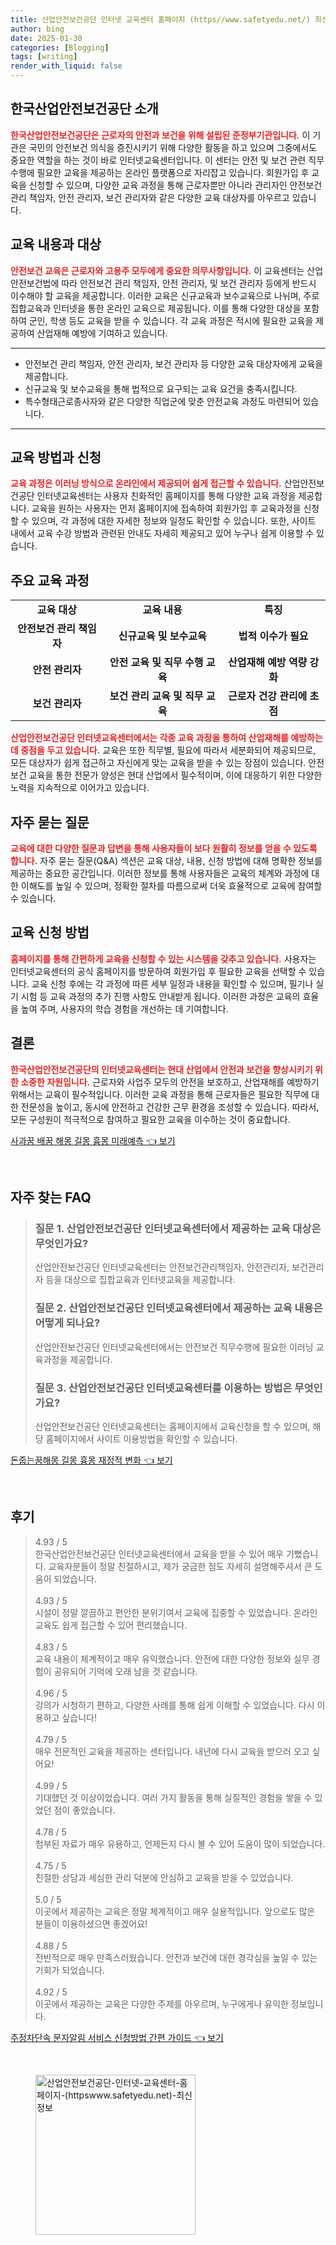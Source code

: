 ```yaml
---
title: 산업안전보건공단 인터넷 교육센터 홈페이지 (https//www.safetyedu.net/) 최신정보
author: bing
date: 2025-01-30
categories: [Blogging]
tags: [writing]
render_with_liquid: false
---
```



<h2 id='한국산업안전보건공단_소개'>한국산업안전보건공단 소개</h2>

<p><b><span style="color: #ee2323;">한국산업안전보건공단은 근로자의 안전과 보건을 위해 설립된 준정부기관입니다.</span></b> 이 기관은 국민의 안전보건 의식을 증진시키기 위해 다양한 활동을 하고 있으며 그중에서도 중요한 역할을 하는 것이 바로 인터넷교육센터입니다. 이 센터는 안전 및 보건 관련 직무 수행에 필요한 교육을 제공하는 온라인 플랫폼으로 자리잡고 있습니다. 회원가입 후 교육을 신청할 수 있으며, 다양한 교육 과정을 통해 근로자뿐만 아니라 관리자인 안전보건 관리 책임자, 안전 관리자, 보건 관리자와 같은 다양한 교육 대상자를 아우르고 있습니다.</p>

<h2 id='교육_내용과_대상'>교육 내용과 대상</h2>

<p><b><span style="color: #ee2323;">안전보건 교육은 근로자와 고용주 모두에게 중요한 의무사항입니다.</span></b> 이 교육센터는 산업안전보건법에 따라 안전보건 관리 책임자, 안전 관리자, 및 보건 관리자 등에게 반드시 이수해야 할 교육을 제공합니다. 이러한 교육은 신규교육과 보수교육으로 나뉘며, 주로 집합교육과 인터넷을 통한 온라인 교육으로 제공됩니다. 이를 통해 다양한 대상을 포함하여 군인, 학생 등도 교육을 받을 수 있습니다. 각 교육 과정은 적시에 필요한 교육을 제공하여 산업재해 예방에 기여하고 있습니다.</p>

<hr />

<ul>
    <li>안전보건 관리 책임자, 안전 관리자, 보건 관리자 등 다양한 교육 대상자에게 교육을 제공합니다.</li>
    <li>신규교육 및 보수교육을 통해 법적으로 요구되는 교육 요건을 충족시킵니다.</li>
    <li>특수형태근로종사자와 같은 다양한 직업군에 맞춘 안전교육 과정도 마련되어 있습니다.</li>
</ul>

<hr />

<h2 id='교육_방법과_신청'>교육 방법과 신청</h2>

<p><b><span style="color: #ee2323;">교육 과정은 이러닝 방식으로 온라인에서 제공되어 쉽게 접근할 수 있습니다.</span></b> 산업안전보건공단 인터넷교육센터는 사용자 친화적인 홈페이지를 통해 다양한 교육 과정을 제공합니다. 교육을 원하는 사용자는 먼저 홈페이지에 접속하여 회원가입 후 교육과정을 신청할 수 있으며, 각 과정에 대한 자세한 정보와 일정도 확인할 수 있습니다. 또한, 사이트 내에서 교육 수강 방법과 관련된 안내도 자세히 제공되고 있어 누구나 쉽게 이용할 수 있습니다.</p>

<h2 id='주요_교육_과정'>주요 교육 과정</h2>

<table>
    <tr>
        <td style="text-align: center; height: 17px;"><b>교육 대상</b></td>
        <td style="text-align: center; height: 17px;"><b>교육 내용</b></td>
        <td style="text-align: center; height: 17px;"><b>특징</b></td>
    </tr>
    <tr>
        <td style="text-align: center; height: 17px;"><b>안전보건 관리 책임자</b></td>
        <td style="text-align: center; height: 17px;"><b>신규교육 및 보수교육</b></td>
        <td style="text-align: center; height: 17px;"><b>법적 이수가 필요</b></td>
    </tr>
    <tr>
        <td style="text-align: center; height: 17px;"><b>안전 관리자</b></td>
        <td style="text-align: center; height: 17px;"><b>안전 교육 및 직무 수행 교육</b></td>
        <td style="text-align: center; height: 17px;"><b>산업재해 예방 역량 강화</b></td>
    </tr>
    <tr>
        <td style="text-align: center; height: 17px;"><b>보건 관리자</b></td>
        <td style="text-align: center; height: 17px;"><b>보건 관리 교육 및 직무 교육</b></td>
        <td style="text-align: center; height: 17px;"><b>근로자 건강 관리에 초점</b></td>
    </tr>
</table>

<p><b><span style="color: #ee2323;">산업안전보건공단 인터넷교육센터에서는 각종 교육 과정을 통하여 산업재해를 예방하는 데 중점을 두고 있습니다.</span></b> 교육은 또한 직무별, 필요에 따라서 세분화되어 제공되므로, 모든 대상자가 쉽게 접근하고 자신에게 맞는 교육을 받을 수 있는 장점이 있습니다. 안전보건 교육을 통한 전문가 양성은 현대 산업에서 필수적이며, 이에 대응하기 위한 다양한 노력을 지속적으로 이어가고 있습니다.</p>

<h2 id='자주_묻는_질문'>자주 묻는 질문</h2>

<p><b><span style="color: #ee2323;">교육에 대한 다양한 질문과 답변을 통해 사용자들이 보다 원활히 정보를 얻을 수 있도록 합니다.</span></b> 자주 묻는 질문(Q&A) 섹션은 교육 대상, 내용, 신청 방법에 대해 명확한 정보를 제공하는 중요한 공간입니다. 이러한 정보를 통해 사용자들은 교육의 체계와 과정에 대한 이해도를 높일 수 있으며, 정확한 절차를 따름으로써 더욱 효율적으로 교육에 참여할 수 있습니다.</p>

<h2 id='교육_신청_방법'>교육 신청 방법</h2>

<p><b><span style="color: #ee2323;">홈페이지를 통해 간편하게 교육을 신청할 수 있는 시스템을 갖추고 있습니다.</span></b> 사용자는 인터넷교육센터의 공식 홈페이지를 방문하여 회원가입 후 필요한 교육을 선택할 수 있습니다. 교육 신청 후에는 각 과정에 따른 세부 일정과 내용을 확인할 수 있으며, 필기나 실기 시험 등 교육 과정의 추가 진행 사항도 안내받게 됩니다. 이러한 과정은 교육의 효율을 높여 주며, 사용자의 학습 경험을 개선하는 데 기여합니다.</p>

<h2 id='결론'>결론</h2>

<p><b><span style="color: #ee2323;">한국산업안전보건공단의 인터넷교육센터는 현대 산업에서 안전과 보건을 향상시키기 위한 소중한 자원입니다.</span></b> 근로자와 사업주 모두의 안전을 보호하고, 산업재해를 예방하기 위해서는 교육이 필수적입니다. 이러한 교육 과정을 통해 근로자들은 필요한 직무에 대한 전문성을 높이고, 동시에 안전하고 건강한 근무 환경을 조성할 수 있습니다. 따라서, 모든 구성원이 적극적으로 참여하고 필요한 교육을 이수하는 것이 중요합니다.</p>


<p><a class="click-button" title="사과꿈 배꿈 해몽 길몽 흉몽 미래예측" href="https://24nara.github.io/posts/%EC%82%AC%EA%B3%BC%EA%BF%88-%EB%B0%B0%EA%BF%88-%ED%95%B4%EB%AA%BD-%EA%B8%B8%EB%AA%BD-%ED%9D%89%EB%AA%BD-%EB%AF%B8%EB%9E%98%EC%98%88%EC%B8%A1/" rel="dofollow">사과꿈 배꿈 해몽 길몽 흉몽 미래예측 👈 보기</a></p><br>
<h2 id='자주_찾는_FAQ'>자주 찾는 FAQ</h2>
<div itemscope="" itemtype="https://schema.org/FAQPage"> 
<blockquote> 
<div itemscope="" itemprop="mainEntity" itemtype="https://schema.org/Question"> 
<h3 itemprop="name">질문 1. 산업안전보건공단 인터넷교육센터에서 제공하는 교육 대상은 무엇인가요?</h3> 
<div itemscope="" itemprop="acceptedAnswer" itemtype="https://schema.org/Answer"> 
<span itemprop="text"> 
<p>산업안전보건공단 인터넷교육센터는 안전보건관리책임자, 안전관리자, 보건관리자 등을 대상으로 집합교육과 인터넷교육을 제공합니다.</p> 
</span> 
</div> 
</div> 
<div itemscope="" itemprop="mainEntity" itemtype="https://schema.org/Question"> 
<h3 itemprop="name">질문 2. 산업안전보건공단 인터넷교육센터에서 제공하는 교육 내용은 어떻게 되나요?</h3> 
<div itemscope="" itemprop="acceptedAnswer" itemtype="https://schema.org/Answer"> 
<span itemprop="text"> 
<p>산업안전보건공단 인터넷교육센터에서는 안전보건 직무수행에 필요한 이러닝 교육과정을 제공합니다.</p> 
</span> 
</div> 
</div> 
<div itemscope="" itemprop="mainEntity" itemtype="https://schema.org/Question"> 
<h3 itemprop="name">질문 3. 산업안전보건공단 인터넷교육센터를 이용하는 방법은 무엇인가요?</h3> 
<div itemscope="" itemprop="acceptedAnswer" itemtype="https://schema.org/Answer"> 
<span itemprop="text"> 
<p>산업안전보건공단 인터넷교육센터는 홈페이지에서 교육신청을 할 수 있으며, 해당 홈페이지에서 사이트 이용방법을 확인할 수 있습니다.</p> 
</span> 
</div> 
</div> 
</blockquote> 
</div>
<p><a class="click-button" title="돈줍는꿈해몽 길몽 흉몽 재정적 변화" href="https://24nara.github.io/posts/%EB%8F%88%EC%A4%8D%EB%8A%94%EA%BF%88%ED%95%B4%EB%AA%BD-%EA%B8%B8%EB%AA%BD-%ED%9D%89%EB%AA%BD-%EC%9E%AC%EC%A0%95%EC%A0%81-%EB%B3%80%ED%99%94/" rel="dofollow">돈줍는꿈해몽 길몽 흉몽 재정적 변화 👈 보기</a></p><br>
<h2 id='후기'>후기</h2>
<div itemscope itemtype="https://schema.org/Product">
  <blockquote>
  <div itemprop="review" itemscope itemtype="https://schema.org/Review">
      <div itemprop="reviewRating" itemscope itemtype="https://schema.org/Rating"> <span itemprop="ratingValue">4.93</span> / <span itemprop="bestRating">5</span> </div>
      <span itemprop="reviewBody">한국산업안전보건공단 인터넷교육센터에서 교육을 받을 수 있어 매우 기뻤습니다. 교육자분들이 정말 친절하시고, 제가 궁금한 점도 자세히 설명해주셔서 큰 도움이 되었습니다.</span>
  </div>
  <br>
  <div itemprop="review" itemscope itemtype="https://schema.org/Review">
      <div itemprop="reviewRating" itemscope itemtype="https://schema.org/Rating"> <span itemprop="ratingValue">4.93</span> / <span itemprop="bestRating">5</span> </div>
      <span itemprop="reviewBody">시설이 정말 깔끔하고 편안한 분위기여서 교육에 집중할 수 있었습니다. 온라인 교육도 쉽게 접근할 수 있어 편리했습니다.</span>
  </div>
  <br>
  <div itemprop="review" itemscope itemtype="https://schema.org/Review">
      <div itemprop="reviewRating" itemscope itemtype="https://schema.org/Rating"> <span itemprop="ratingValue">4.83</span> / <span itemprop="bestRating">5</span> </div>
      <span itemprop="reviewBody">교육 내용이 체계적이고 매우 유익했습니다. 안전에 대한 다양한 정보와 실무 경험이 공유되어 기억에 오래 남을 것 같습니다.</span>
  </div>
  <br>
  <div itemprop="review" itemscope itemtype="https://schema.org/Review">
      <div itemprop="reviewRating" itemscope itemtype="https://schema.org/Rating"> <span itemprop="ratingValue">4.96</span> / <span itemprop="bestRating">5</span> </div>
      <span itemprop="reviewBody">강의가 시청하기 편하고, 다양한 사례를 통해 쉽게 이해할 수 있었습니다. 다시 이용하고 싶습니다!</span>
  </div>
  <br>
  <div itemprop="review" itemscope itemtype="https://schema.org/Review">
      <div itemprop="reviewRating" itemscope itemtype="https://schema.org/Rating"> <span itemprop="ratingValue">4.79</span> / <span itemprop="bestRating">5</span> </div>
      <span itemprop="reviewBody">매우 전문적인 교육을 제공하는 센터입니다. 내년에 다시 교육을 받으러 오고 싶어요!</span>
  </div>
  <br>
  <div itemprop="review" itemscope itemtype="https://schema.org/Review">
      <div itemprop="reviewRating" itemscope itemtype="https://schema.org/Rating"> <span itemprop="ratingValue">4.99</span> / <span itemprop="bestRating">5</span> </div>
      <span itemprop="reviewBody">기대했던 것 이상이었습니다. 여러 가지 활동을 통해 실질적인 경험을 쌓을 수 있었던 점이 좋았습니다.</span>
  </div>
  <br>
  <div itemprop="review" itemscope itemtype="https://schema.org/Review">
      <div itemprop="reviewRating" itemscope itemtype="https://schema.org/Rating"> <span itemprop="ratingValue">4.78</span> / <span itemprop="bestRating">5</span> </div>
      <span itemprop="reviewBody">첨부된 자료가 매우 유용하고, 언제든지 다시 볼 수 있어 도움이 많이 되었습니다.</span>
  </div>
  <br>
  <div itemprop="review" itemscope itemtype="https://schema.org/Review">
      <div itemprop="reviewRating" itemscope itemtype="https://schema.org/Rating"> <span itemprop="ratingValue">4.75</span> / <span itemprop="bestRating">5</span> </div>
      <span itemprop="reviewBody">친절한 상담과 세심한 관리 덕분에 안심하고 교육을 받을 수 있었습니다.</span>
  </div>
  <br>
  <div itemprop="review" itemscope itemtype="https://schema.org/Review">
      <div itemprop="reviewRating" itemscope itemtype="https://schema.org/Rating"> <span itemprop="ratingValue">5.0</span> / <span itemprop="bestRating">5</span> </div>
      <span itemprop="reviewBody">이곳에서 제공하는 교육은 정말 체계적이고 매우 실용적입니다. 앞으로도 많은 분들이 이용하셨으면 좋겠어요!</span>
  </div>
  <br>
  <div itemprop="review" itemscope itemtype="https://schema.org/Review">
      <div itemprop="reviewRating" itemscope itemtype="https://schema.org/Rating"> <span itemprop="ratingValue">4.88</span> / <span itemprop="bestRating">5</span> </div>
      <span itemprop="reviewBody">전반적으로 매우 만족스러웠습니다. 안전과 보건에 대한 경각심을 높일 수 있는 기회가 되었습니다.</span>
  </div>
  <br>
  <div itemprop="review" itemscope itemtype="https://schema.org/Review">
      <div itemprop="reviewRating" itemscope itemtype="https://schema.org/Rating"> <span itemprop="ratingValue">4.92</span> / <span itemprop="bestRating">5</span> </div>
      <span itemprop="reviewBody">이곳에서 제공하는 교육은 다양한 주제를 아우르며, 누구에게나 유익한 정보입니다.</span>
  </div>
  </blockquote>
</div>
<p><a class="click-button" title="주정차단속 문자알림 서비스 신청방법 간편 가이드" href="https://24nara.github.io/posts/%EC%A3%BC%EC%A0%95%EC%B0%A8%EB%8B%A8%EC%86%8D-%EB%AC%B8%EC%9E%90%EC%95%8C%EB%A6%BC-%EC%84%9C%EB%B9%84%EC%8A%A4-%EC%8B%A0%EC%B2%AD%EB%B0%A9%EB%B2%95-%EA%B0%84%ED%8E%B8-%EA%B0%80%EC%9D%B4%EB%93%9C/" rel="dofollow">주정차단속 문자알림 서비스 신청방법 간편 가이드 👈 보기</a></p><br>
<figure class="image"><img src="https://24nara.github.io/assets/img/thumbnail/산업안전보건공단-인터넷-교육센터-홈페이지-(httpswww.safetyedu.net)-최신정보.webp" alt="산업안전보건공단-인터넷-교육센터-홈페이지-(httpswww.safetyedu.net)-최신정보" width="256" height="256"></figure>